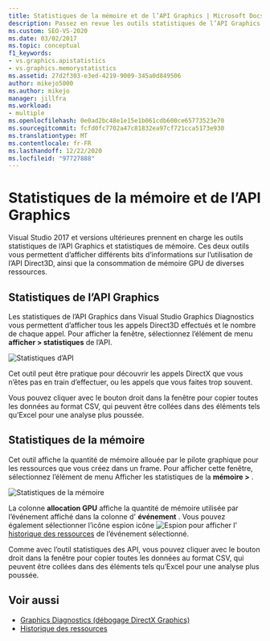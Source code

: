 ```yaml
---
title: Statistiques de la mémoire et de l’API Graphics | Microsoft Docs
description: Passez en revue les outils statistiques de l’API Graphics et statistiques de la mémoire, qui présentent des informations sur l’utilisation de l’API Direct3D et la consommation de mémoire GPU de diverses ressources.
ms.custom: SEO-VS-2020
ms.date: 03/02/2017
ms.topic: conceptual
f1_keywords:
- vs.graphics.apistatistics
- vs.graphics.memorystatistics
ms.assetid: 27d2f303-e3ed-4219-9009-345a0d849506
author: mikejo5000
ms.author: mikejo
manager: jillfra
ms.workload:
- multiple
ms.openlocfilehash: 0e0ad2bc48e1e15e1b061cdb600ce65773523e70
ms.sourcegitcommit: fcfd0fc7702a47c81832ea97cf721cca5173e930
ms.translationtype: MT
ms.contentlocale: fr-FR
ms.lasthandoff: 12/22/2020
ms.locfileid: "97727888"
---
```

# <a name="graphics-api-and-memory-statistics"></a>Statistiques de la mémoire et de l’API Graphics
<!-- VERSIONLESS -->
Visual Studio 2017 et versions ultérieures prennent en charge les outils statistiques de l’API Graphics et statistiques de mémoire.  Ces deux outils vous permettent d’afficher différents bits d’informations sur l’utilisation de l’API Direct3D, ainsi que la consommation de mémoire GPU de diverses ressources.

## <a name="graphics-api-statistics"></a>Statistiques de l’API Graphics
Les statistiques de l’API Graphics dans Visual Studio Graphics Diagnostics vous permettent d’afficher tous les appels Direct3D effectués et le nombre de chaque appel.  Pour afficher la fenêtre, sélectionnez l’élément de menu **afficher > statistiques** de l’API.

![Statistiques d’API](media/gfx_diag_api_statistics.png)

Cet outil peut être pratique pour découvrir les appels DirectX que vous n’êtes pas en train d’effectuer, ou les appels que vous faites trop souvent.

Vous pouvez cliquer avec le bouton droit dans la fenêtre pour copier toutes les données au format CSV, qui peuvent être collées dans des éléments tels qu’Excel pour une analyse plus poussée.

## <a name="memory-statistics"></a>Statistiques de la mémoire
Cet outil affiche la quantité de mémoire allouée par le pilote graphique pour les ressources que vous créez dans un frame.  Pour afficher cette fenêtre, sélectionnez l’élément de menu Afficher les statistiques de la **mémoire >** .

![Statistiques de la mémoire](media/gfx_diag_memory_statistics.png)

La colonne **allocation GPU** affiche la quantité de mémoire utilisée par l’événement affiché dans la colonne d' **événement** .  Vous pouvez également sélectionner l’icône espion icône ![ Espion ](media/gfx_watch.png) pour afficher l' [historique des ressources](graphics-event-list.md#resource-history) de l’événement sélectionné.

Comme avec l’outil statistiques des API, vous pouvez cliquer avec le bouton droit dans la fenêtre pour copier toutes les données au format CSV, qui peuvent être collées dans des éléments tels qu’Excel pour une analyse plus poussée.

## <a name="see-also"></a>Voir aussi
- [Graphics Diagnostics (débogage DirectX Graphics)](visual-studio-graphics-diagnostics.md)
- [Historique des ressources](graphics-event-list.md#resource-history)
<!-- /VERSIONLESS -->